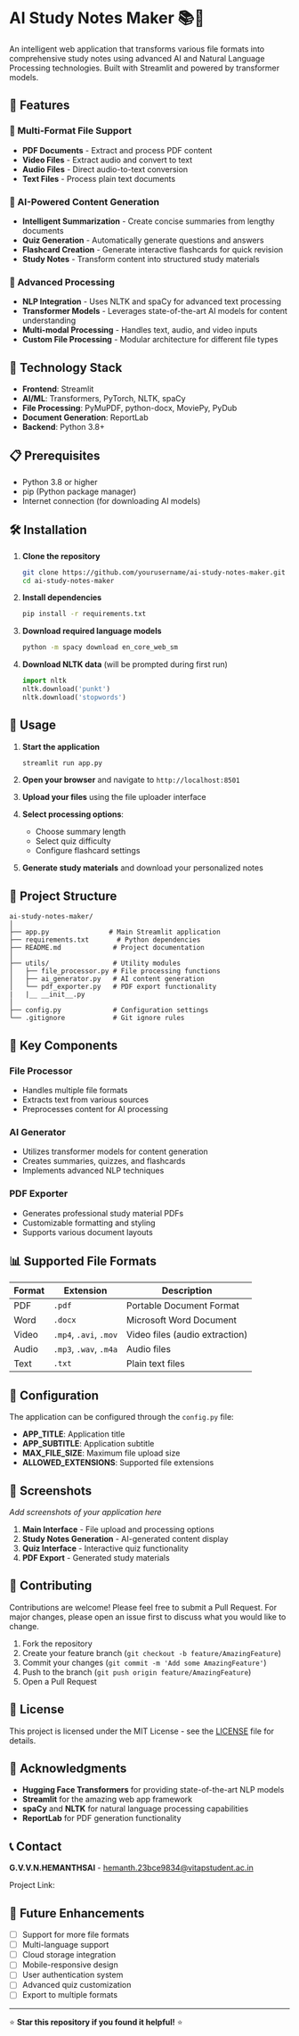 # AI Study Notes Maker 📚🤖

An intelligent web application that transforms various file formats into comprehensive study notes using advanced AI and Natural Language Processing technologies. Built with Streamlit and powered by transformer models.

## 🌟 Features

### 📄 Multi-Format File Support
- **PDF Documents** - Extract and process PDF content
- **Video Files** - Extract audio and convert to text
- **Audio Files** - Direct audio-to-text conversion
- **Text Files** - Process plain text documents

### 🧠 AI-Powered Content Generation
- **Intelligent Summarization** - Create concise summaries from lengthy documents
- **Quiz Generation** - Automatically generate questions and answers
- **Flashcard Creation** - Generate interactive flashcards for quick revision
- **Study Notes** - Transform content into structured study materials

### 🎯 Advanced Processing
- **NLP Integration** - Uses NLTK and spaCy for advanced text processing
- **Transformer Models** - Leverages state-of-the-art AI models for content understanding
- **Multi-modal Processing** - Handles text, audio, and video inputs
- **Custom File Processing** - Modular architecture for different file types

## 🚀 Technology Stack

- **Frontend**: Streamlit
- **AI/ML**: Transformers, PyTorch, NLTK, spaCy
- **File Processing**: PyMuPDF, python-docx, MoviePy, PyDub
- **Document Generation**: ReportLab
- **Backend**: Python 3.8+

## 📋 Prerequisites

- Python 3.8 or higher
- pip (Python package manager)
- Internet connection (for downloading AI models)

## 🛠️ Installation

1. **Clone the repository**
   ```bash
   git clone https://github.com/yourusername/ai-study-notes-maker.git
   cd ai-study-notes-maker
   ```

2. **Install dependencies**
   ```bash
   pip install -r requirements.txt
   ```

3. **Download required language models**
   ```bash
   python -m spacy download en_core_web_sm
   ```

4. **Download NLTK data** (will be prompted during first run)
   ```python
   import nltk
   nltk.download('punkt')
   nltk.download('stopwords')
   ```

## 🚀 Usage

1. **Start the application**
   ```bash
   streamlit run app.py
   ```

2. **Open your browser** and navigate to `http://localhost:8501`

3. **Upload your files** using the file uploader interface

4. **Select processing options**:
   - Choose summary length
   - Select quiz difficulty
   - Configure flashcard settings

5. **Generate study materials** and download your personalized notes

## 📁 Project Structure

```
ai-study-notes-maker/
│
├── app.py               # Main Streamlit application
├── requirements.txt       # Python dependencies
├── README.md             # Project documentation
│
├── utils/                # Utility modules
│   ├── file_processor.py # File processing functions
│   ├── ai_generator.py   # AI content generation
│   └── pdf_exporter.py   # PDF export functionality
|   |__ __init__.py
│
├── config.py             # Configuration settings
└── .gitignore            # Git ignore rules
```

## 🎯 Key Components

### File Processor
- Handles multiple file formats
- Extracts text from various sources
- Preprocesses content for AI processing

### AI Generator
- Utilizes transformer models for content generation
- Creates summaries, quizzes, and flashcards
- Implements advanced NLP techniques

### PDF Exporter
- Generates professional study material PDFs
- Customizable formatting and styling
- Supports various document layouts

## 📊 Supported File Formats

| Format | Extension | Description |
|--------|-----------|-------------|
| PDF | `.pdf` | Portable Document Format |
| Word | `.docx` | Microsoft Word Document |
| Video | `.mp4`, `.avi`, `.mov` | Video files (audio extraction) |
| Audio | `.mp3`, `.wav`, `.m4a` | Audio files |
| Text | `.txt` | Plain text files |

## 🔧 Configuration

The application can be configured through the `config.py` file:

- **APP_TITLE**: Application title
- **APP_SUBTITLE**: Application subtitle
- **MAX_FILE_SIZE**: Maximum file upload size
- **ALLOWED_EXTENSIONS**: Supported file extensions

## 🎨 Screenshots

*Add screenshots of your application here*

1. **Main Interface** - File upload and processing options
2. **Study Notes Generation** - AI-generated content display
3. **Quiz Interface** - Interactive quiz functionality
4. **PDF Export** - Generated study materials

## 🤝 Contributing

Contributions are welcome! Please feel free to submit a Pull Request. For major changes, please open an issue first to discuss what you would like to change.

1. Fork the repository
2. Create your feature branch (`git checkout -b feature/AmazingFeature`)
3. Commit your changes (`git commit -m 'Add some AmazingFeature'`)
4. Push to the branch (`git push origin feature/AmazingFeature`)
5. Open a Pull Request

## 📝 License

This project is licensed under the MIT License - see the [LICENSE](LICENSE) file for details.

## 🙏 Acknowledgments

- **Hugging Face Transformers** for providing state-of-the-art NLP models
- **Streamlit** for the amazing web app framework
- **spaCy** and **NLTK** for natural language processing capabilities
- **ReportLab** for PDF generation functionality

## 📞 Contact

**G.V.V.N.HEMANTHSAI** - hemanth.23bce9834@vitapstudent.ac.in

Project Link: 

## 🔮 Future Enhancements

- [ ] Support for more file formats
- [ ] Multi-language support
- [ ] Cloud storage integration
- [ ] Mobile-responsive design
- [ ] User authentication system
- [ ] Advanced quiz customization
- [ ] Export to multiple formats

---

⭐ **Star this repository if you found it helpful!** ⭐
